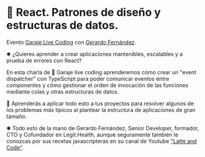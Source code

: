 # 🚀 React. Patrones de diseño y estructuras de datos.

Evento [Garaje Live Coding](https://www.youtube.com/watch?v=QdX9u67Yrs4) con [Gerardo Fernández](https://www.linkedin.com/in/gerardofernandezmoreno).

✱ ¿Quieres aprender a crear aplicaciones mantenibles, escalables y a prueba de errores con React?

En esta charla de 🚀 Garaje live coding aprenderemos cómo crear un "event dispatcher" con TypeScript para poder comunicar eventos entre componentes y cómo gestionar el orden de invocación de las funciones mediante colas y otras estructuras de datos.

👾 Aprenderás a aplicar todo esto a tus proyectos para resolver algunos de los problemas más típicos al plantear la estructura de aplicaciones de gran tamaño.

✱ Todo esto de la mano de Gerardo Fernández, Senior Developer, formador, CTO y Cofundador en Legit.Health, aunque seguramente también le conozcas por sus recetas javascripteras en su canal de Youtube ["Latte and Code"](https://www.youtube.com/@LatteAndCode).
